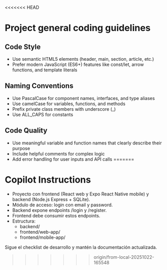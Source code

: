 <<<<<<< HEAD
# Project general coding guidelines

## Code Style
- Use semantic HTML5 elements (header, main, section, article, etc.)
- Prefer modern JavaScript (ES6+) features like const/let, arrow functions, and template literals

## Naming Conventions
- Use PascalCase for component names, interfaces, and type aliases
- Use camelCase for variables, functions, and methods
- Prefix private class members with underscore (_)
- Use ALL_CAPS for constants

## Code Quality
- Use meaningful variable and function names that clearly describe their purpose
- Include helpful comments for complex logic
- Add error handling for user inputs and API calls
=======
# Copilot Instructions

- Proyecto con frontend (React web y Expo React Native mobile) y backend (Node.js Express + SQLite).
- Módulo de acceso: login con email y password.
- Backend expone endpoints /login y /register.
- Frontend debe consumir estos endpoints.
- Estructura:
  - backend/
  - frontend/web-app/
  - frontend/mobile-app/

Sigue el checklist de desarrollo y mantén la documentación actualizada.
>>>>>>> origin/from-local-20251022-165548

